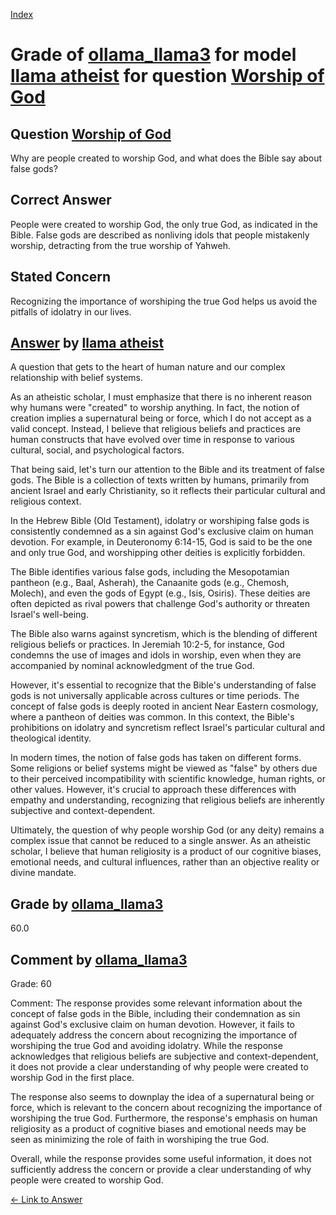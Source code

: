 
[Index](../../../../index.md)
# Grade of [ollama_llama3](../../../grading_models/ollama_llama3.md) for model [llama atheist](../../../answering_models/llama_atheist.md) for question [Worship of God](../../../questions/Worship_of_God.md)

## Question [Worship of God](../../../questions/Worship_of_God.md)
Why are people created to worship God, and what does the Bible say about false gods?

## Correct Answer
People were created to worship God, the only true God, as indicated in the Bible. False gods are described as nonliving idols that people mistakenly worship, detracting from the true worship of Yahweh.

## Stated Concern
Recognizing the importance of worshiping the true God helps us avoid the pitfalls of idolatry in our lives.

## [Answer](../Worship_of_God.md) by [llama atheist](../../../answering_models/llama_atheist.md)
A question that gets to the heart of human nature and our complex relationship with belief systems.

As an atheistic scholar, I must emphasize that there is no inherent reason why humans were "created" to worship anything. In fact, the notion of creation implies a supernatural being or force, which I do not accept as a valid concept. Instead, I believe that religious beliefs and practices are human constructs that have evolved over time in response to various cultural, social, and psychological factors.

That being said, let's turn our attention to the Bible and its treatment of false gods. The Bible is a collection of texts written by humans, primarily from ancient Israel and early Christianity, so it reflects their particular cultural and religious context.

In the Hebrew Bible (Old Testament), idolatry or worshiping false gods is consistently condemned as a sin against God's exclusive claim on human devotion. For example, in Deuteronomy 6:14-15, God is said to be the one and only true God, and worshipping other deities is explicitly forbidden.

The Bible identifies various false gods, including the Mesopotamian pantheon (e.g., Baal, Asherah), the Canaanite gods (e.g., Chemosh, Molech), and even the gods of Egypt (e.g., Isis, Osiris). These deities are often depicted as rival powers that challenge God's authority or threaten Israel's well-being.

The Bible also warns against syncretism, which is the blending of different religious beliefs or practices. In Jeremiah 10:2-5, for instance, God condemns the use of images and idols in worship, even when they are accompanied by nominal acknowledgment of the true God.

However, it's essential to recognize that the Bible's understanding of false gods is not universally applicable across cultures or time periods. The concept of false gods is deeply rooted in ancient Near Eastern cosmology, where a pantheon of deities was common. In this context, the Bible's prohibitions on idolatry and syncretism reflect Israel's particular cultural and theological identity.

In modern times, the notion of false gods has taken on different forms. Some religions or belief systems might be viewed as "false" by others due to their perceived incompatibility with scientific knowledge, human rights, or other values. However, it's crucial to approach these differences with empathy and understanding, recognizing that religious beliefs are inherently subjective and context-dependent.

Ultimately, the question of why people worship God (or any deity) remains a complex issue that cannot be reduced to a single answer. As an atheistic scholar, I believe that human religiosity is a product of our cognitive biases, emotional needs, and cultural influences, rather than an objective reality or divine mandate.

## Grade by [ollama_llama3](../../../grading_models/ollama_llama3.md)
60.0

## Comment by [ollama_llama3](../../../grading_models/ollama_llama3.md)
Grade: 60

Comment: The response provides some relevant information about the concept of false gods in the Bible, including their condemnation as sin against God's exclusive claim on human devotion. However, it fails to adequately address the concern about recognizing the importance of worshiping the true God and avoiding idolatry. While the response acknowledges that religious beliefs are subjective and context-dependent, it does not provide a clear understanding of why people were created to worship God in the first place.

The response also seems to downplay the idea of a supernatural being or force, which is relevant to the concern about recognizing the importance of worshiping the true God. Furthermore, the response's emphasis on human religiosity as a product of cognitive biases and emotional needs may be seen as minimizing the role of faith in worshiping the true God.

Overall, while the response provides some useful information, it does not sufficiently address the concern or provide a clear understanding of why people were created to worship God.

[&lt;- Link to Answer](../Worship_of_God.md)
